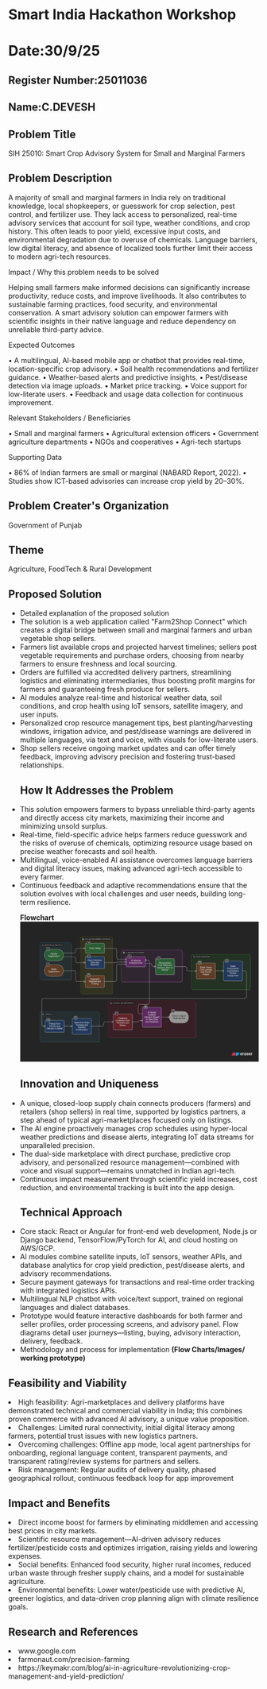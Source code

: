 # Smart India Hackathon Workshop
# Date:30/9/25
## Register Number:25011036
## Name:C.DEVESH
## Problem Title
SIH 25010: Smart Crop Advisory System for Small and Marginal Farmers
## Problem Description
A majority of small and marginal farmers in India rely on traditional knowledge, local shopkeepers, or guesswork for crop selection, pest control, and fertilizer use. They lack access to personalized, real-time advisory services that account for soil type, weather conditions, and crop history. This often leads to poor yield, excessive input costs, and environmental degradation due to overuse of chemicals. Language barriers, low digital literacy, and absence of localized tools further limit their access to modern agri-tech resources.

Impact / Why this problem needs to be solved

Helping small farmers make informed decisions can significantly increase productivity, reduce costs, and improve livelihoods. It also contributes to sustainable farming practices, food security, and environmental conservation. A smart advisory solution can empower farmers with scientific insights in their native language and reduce dependency on unreliable third-party advice.

Expected Outcomes

• A multilingual, AI-based mobile app or chatbot that provides real-time, location-specific crop advisory.
• Soil health recommendations and fertilizer guidance.
• Weather-based alerts and predictive insights.
• Pest/disease detection via image uploads.
• Market price tracking.
• Voice support for low-literate users.
• Feedback and usage data collection for continuous improvement.

Relevant Stakeholders / Beneficiaries

• Small and marginal farmers
• Agricultural extension officers
• Government agriculture departments
• NGOs and cooperatives
• Agri-tech startups

Supporting Data

• 86% of Indian farmers are small or marginal (NABARD Report, 2022).
• Studies show ICT-based advisories can increase crop yield by 20–30%.

## Problem Creater's Organization
Government of Punjab

## Theme
Agriculture, FoodTech & Rural Development

## Proposed Solution

<ul><li>Detailed explanation of the proposed solution</li>
<li>The solution is a web application called "Farm2Shop Connect" which creates a digital bridge between small and marginal farmers and urban vegetable shop sellers.</li>

<li>Farmers list available crops and projected harvest timelines; sellers post vegetable requirements and purchase orders, choosing from nearby farmers to ensure freshness and local sourcing.</li>

<li>Orders are fulfilled via accredited delivery partners, streamlining logistics and eliminating intermediaries, thus boosting profit margins for farmers and guaranteeing fresh produce for sellers.</li>

<li>AI modules analyze real-time and historical weather data, soil conditions, and crop health using IoT sensors, satellite imagery, and user inputs.</li>

<li>Personalized crop resource management tips, best planting/harvesting windows, irrigation advice, and pest/disease warnings are delivered in multiple languages, via text and voice, with visuals for low-literate users.</li>

<li>Shop sellers receive ongoing market updates and can offer timely feedback, improving advisory precision and fostering trust-based relationships.</li>

## How It Addresses the Problem

<li>This solution empowers farmers to bypass unreliable third-party agents and directly access city markets, maximizing their income and minimizing unsold surplus.</li>

<li>Real-time, field-specific advice helps farmers reduce guesswork and the risks of overuse of chemicals, optimizing resource usage based on precise weather forecasts and soil health.</li>

<li>Multilingual, voice-enabled AI assistance overcomes language barriers and digital literacy issues, making advanced agri-tech accessible to every farmer.</li>

<li>Continuous feedback and adaptive recommendations ensure that the solution evolves with local challenges and user needs, building long-term resilience.</li>

<b>Flowchart</b>
![alt text](<Screenshot 2025-09-30 230740.png>)

## Innovation and Uniqueness

<li>A unique, closed-loop supply chain connects producers (farmers) and retailers (shop sellers) in real time, supported by logistics partners, a step ahead of typical agri-marketplaces focused only on listings.</li>

<li>The AI engine proactively manages crop schedules using hyper-local weather predictions and disease alerts, integrating IoT data streams for unparalleled precision.</li>

<li>The dual-side marketplace with direct purchase, predictive crop advisory, and personalized resource management—combined with voice and visual support—remains unmatched in Indian agri-tech.</li>

<li>Continuous impact measurement through scientific yield increases, cost reduction, and environmental tracking is built into the app design.</li>

## Technical Approach

<li>Core stack: React or Angular for front-end web development, Node.js or Django backend, TensorFlow/PyTorch for AI, and cloud hosting on AWS/GCP.</li>
<li>AI modules combine satellite inputs, IoT sensors, weather APIs, and database analytics for crop yield prediction, pest/disease alerts, and advisory recommendations.</li>

<li>Secure payment gateways for transactions and real-time order tracking with integrated logistics APIs.</li>

<li>Multilingual NLP chatbot with voice/text support, trained on regional languages and dialect databases.</li>

<li>Prototype would feature interactive dashboards for both farmer and seller profiles, order processing screens, and advisory panel. Flow diagrams detail user journeys—listing, buying, advisory interaction, delivery, feedback.</li>

<li>Methodology and process for implementation <b>(Flow Charts/Images/ working prototype)</b></li></ul>


## Feasibility and Viability
<li>High feasibility: Agri-marketplaces and delivery platforms have demonstrated technical and commercial viability in India; this combines proven commerce with advanced AI advisory, a unique value proposition.</li>

<li>Challenges: Limited rural connectivity, initial digital literacy among farmers, potential trust issues with new logistics partners.</li>

<li>Overcoming challenges: Offline app mode, local agent partnerships for onboarding, regional language content, transparent payments, and transparent rating/review systems for partners and sellers.</li>

<li>Risk management: Regular audits of delivery quality, phased geographical rollout, continuous feedback loop for app improvement</li>

## Impact and Benefits
<li>Direct income boost for farmers by eliminating middlemen and accessing best prices in city markets.</li>

<li>Scientific resource management—AI-driven advisory reduces fertilizer/pesticide costs and optimizes irrigation, raising yields and lowering expenses.</li>

<li>Social benefits: Enhanced food security, higher rural incomes, reduced urban waste through fresher supply chains, and a model for sustainable agriculture.</li>

<li>Environmental benefits: Lower water/pesticide use with predictive AI, greener logistics, and data-driven crop planning align with climate resilience goals.</li>

## Research and References
<li>www.google.com</li>
<li>farmonaut.com/precision-farming</li>
<li>https://keymakr.com/blog/ai-in-agriculture-revolutionizing-crop-management-and-yield-prediction/</li>

